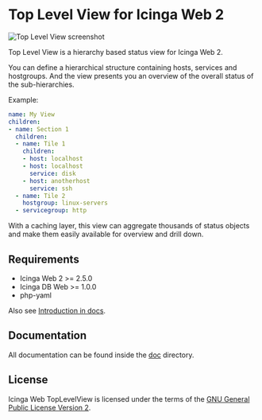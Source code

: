 Top Level View for Icinga Web 2
===============================

![Top Level View screenshot](doc/screenshots/tiles.png)

Top Level View is a hierarchy based status view for Icinga Web 2.

You can define a hierarchical structure containing hosts, services and hostgroups.
And the view presents you an overview of the overall status of the sub-hierarchies.

Example:

```yaml
name: My View
children:
- name: Section 1
  children:
  - name: Tile 1
    children:
    - host: localhost
    - host: localhost
      service: disk
    - host: anotherhost
      service: ssh
  - name: Tile 2
    hostgroup: linux-servers
  - servicegroup: http
```

With a caching layer, this view can aggregate thousands of status objects and make
them easily available for overview and drill down.

## Requirements

* Icinga Web 2 >= 2.5.0
* Icinga DB Web >= 1.0.0
* php-yaml

Also see [Introduction in docs](doc/01-Introduction.md).

## Documentation

All documentation can be found inside the [doc](doc/) directory.

## License

Icinga Web TopLevelView is licensed under the terms of the [GNU General Public License Version 2](COPYING).
